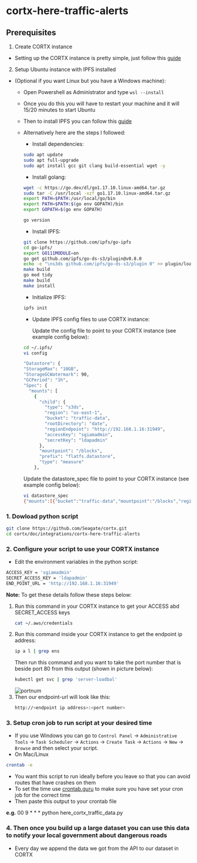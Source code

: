# cortx-here-traffic-alerts

## Prerequisites
1. Create CORTX instance
 - Setting up the CORTX instance is pretty simple, just follow this [guide](https://github.com/Seagate/cortx/blob/main/doc/ova/2.0.0/PI-6/CORTX_on_Open_Virtual_Appliance_PI-6.rst)

2. Setup Ubuntu instance with IPFS installed
 - (Optional if you want Linux but you have a Windows machine):
   - Open Powershell as Administrator and type `wsl --install`
   - Once you do this you will have to restart your machine and it will 15/20 minutes to start Ubuntu
   - Then to install IPFS you can follow this [guide](https://github.com/Seagate/cortx/tree/main/doc/integrations/ipfs)
   - Alternatively here are the steps I followed:
     - Install dependencies:
     ```bash
     sudo apt update
     sudo apt full-upgrade
     sudo apt install gcc git clang build-essential wget -y
     ```
     - Install golang:
     ```bash
     wget -c https://go.dev/dl/go1.17.10.linux-amd64.tar.gz
     sudo tar -C /usr/local -xzf go1.17.10.linux-amd64.tar.gz
     export PATH=$PATH:/usr/local/go/bin
     export PATH=$PATH:$(go env GOPATH)/bin
     export GOPATH=$(go env GOPATH)

     go version
     ```
     - Install IPFS:
     ```bash
     git clone https://github.com/ipfs/go-ipfs
     cd go-ipfs/
     export GO111MODULE=on
     go get github.com/ipfs/go-ds-s3/plugin@v0.8.0
     echo -e "\ns3ds github.com/ipfs/go-ds-s3/plugin 0" >> plugin/loader/preload_list
     make build
     go mod tidy
     make build
     make install
     ```
     - Initialize IPFS:
     ```bash
     ipfs init
     ```
     - Update IPFS config files to use CORTX instance:

       Update the config file to point to your CORTX instance (see example config below):

     ```bash
     cd ~/.ipfs/
     vi config

     "Datastore": {
     "StorageMax": "10GB",
     "StorageGCWatermark": 90,
     "GCPeriod": "1h",
     "Spec": {
       "mounts": [
         {
           "child": {
             "type": "s3ds",
             "region": "us-east-1",
             "bucket": "traffic-data",
             "rootDirectory": "date",
             "regionEndpoint": "http://192.168.1.16:31949",
             "accessKey": "sgiamadmin",
             "secretKey": "ldapadmin"
           },
           "mountpoint": "/blocks",
           "prefix": "flatfs.datastore",
           "type": "measure"
         },
     ```

      Update the datastore_spec file to point to your CORTX instance (see example config below):

     ```bash
     vi datastore_spec
     {"mounts":[{"bucket":"traffic-data","mountpoint":"/blocks","region":"us-east-1","rootDirectory":"date"},{"mountpoint":"/","path":"datastore","type":"levelds"}],"type":"mount"}
     ```
    

### 1. Dowload python script
 ```bash
 git clone https://github.com/Seagate/cortx.git
 cd cortx/doc/integrations/cortx-here-traffic-alerts
 ```
 
### 2. Configure your script to use your CORTX instance
 - Edit the environment variables in the python script:
 ```bash
 ACCESS_KEY = 'sgiamadmin'
 SECRET_ACCESS_KEY = 'ldapadmin'
 END_POINT_URL = 'http://192.168.1.16:31949' 
 ```
   **Note:** To get these details follow these steps below:
   1. Run this command in your CORTX instance to get your ACCESS abd SECRET_ACCESS keys
      ```bash
      cat ~/.aws/credentials
      ```
   1. Run this command inside your CORTX instance to get the endpoint ip address:
      ```bash
      ip a l | grep ens
      ```
      Then run this command and you want to take the port number that is beside port 80 from this output (shown in picture below):
      ```bash
      kubectl get svc | grep 'server-loadbal'
      ```
      ![portnum](https://user-images.githubusercontent.com/23244853/177014915-5ad3e347-9a0f-43f9-94a2-bb1c0d7f58a5.PNG)
   1. Then our endpoint-url will look like this:
      ```bash
      http://<endpoint ip address>:<port number>
      ```
 
### 3. Setup cron job to run script at your desired time
 - If you use Windows you can go to `Control Panel` -> `Administrative Tools` -> `Task Scheduler` -> `Actions` -> `Create Task` -> `Actions` -> `New` -> `Browse` and then select your script.
  - On Mac/Linux 
  ```bash
  crontab -e
  ```
  - You want this script to run ideally before you leave so that you can avoid routes that have crashes on them
  - To set the time use [crontab.guru](https://crontab.guru/) to make sure you have set your cron job for the correct time
  - Then paste this output to your crontab file
 
 **e.g.**  00 9 * * * python here_cortx_traffic_data.py
 
### 4. Then once you build up a large dataset you can use this data to notify your local government about dangerous roads
  - Every day we append the data we got from the API to our dataset in CORTX
  
